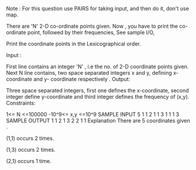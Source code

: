 Note : For this question use PAIRS for taking input, and then do it, don't use map.

There are 'N' 2-D co-ordinate points given. Now , you have to print the co-ordinate point, followed by their frequencies, See sample I/O,

Print the coordinate points in the Lexicographical order.

Input :

First line contains an integer 'N' , i.e the no. of 2-D coordinate points given.
Next N line contains, two space separated integers x and y, defining x-coordinate and y- coordinate respectively .
Output:

Three space separated integers, first one defines the x-coordinate, second integer define y-coordinate and third integer defines the frequency of (x,y).
Constraints:

1<= N <=100000
-10^9<= x,y <=10^9
SAMPLE INPUT 
5
1 1
2 1
1 3
1 1
1 3
SAMPLE OUTPUT 
1 1 2
1 3 2
2 1 1
Explanation
There are 5 coordinates given .

(1,1) occurs 2 times.

(1,3) occurs 2 times.

(2,1) occurs 1 time.

